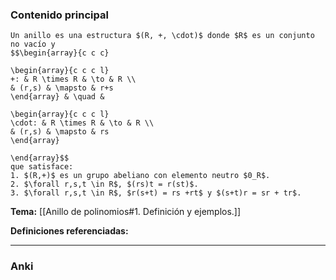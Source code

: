 ### Contenido principal

```ad-Formal
Un anillo es una estructura $(R, +, \cdot)$ donde $R$ es un conjunto no vacío y
$$\begin{array}{c c c}

\begin{array}{c c c l}
+: & R \times R & \to & R \\
& (r,s) & \mapsto & r+s
\end{array} & \quad &

\begin{array}{c c c l}
\cdot: & R \times R & \to & R \\
& (r,s) & \mapsto & rs
\end{array}

\end{array}$$
que satisface:
1. $(R,+)$ es un grupo abeliano con elemento neutro $0_R$.
2. $\forall r,s,t \in R$, $(rs)t = r(st)$.
3. $\forall r,s,t \in R$, $r(s+t) = rs +rt$ y $(s+t)r = sr + tr$.
```

**Tema:** [[Anillo de polinomios#1. Definición y ejemplos.]]

**Definiciones referenciadas:**

---
### Anki
